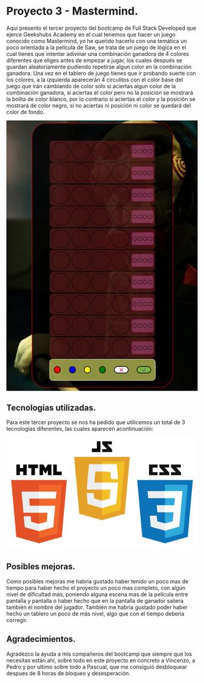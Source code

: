 # Proyecto 3 - Mastermind.

Aqui presento el tercer proyecto del bootcamp de Full Stack Developed que ejerce Geekshubs Academy en el cual tenemos que hacer un juego conocido como Mastermind, yo he querido hacerlo con una temática un poco orientada a la película de Saw, se trata de un juego de lógica en el cual tienes que intentar adivinar una combinación ganadora de 4 colores diferentes que eliges antes de empezar a jugar, los cuales después se guardan aleatoriamente pudiendo repetirse algun color en la combinación ganadora.
Una vez en el tablero de juego tienes que ir probando suerte con los colores, a la izquierda aparecerán 4 circulitos con el color base del juego que irán cambiando de color solo si aciertas algun color de la combinación ganadora, si aciertas el color pero no la posición se mostrará la bolita de color blanco, por lo contrario si aciertas el color y la posición se mostrará de color negro, si no aciertas ni posición ni color se quedará del color de fondo.

![](./img/tablero.png)

## Tecnologías utilizadas.

Para este tercer proyecto se nos ha pedido que utilicemos un total de 3 tecnologías diferentes, las cuales aparecen acontinuación:

![](./img/logos.jpg)

## Posibles mejoras.

Como posibles mejoras me habria gustado haber tenido un poco mas de tiempo para haber hecho el proyecto un poco mas completo, con algún nivel de dificultad mas, poniendo alguna escena mas de la película entre pantalla y pantalla o haber hecho que en la pantalla de ganador saliera también el nombre del jugador.
También me habria gustado poder haber hecho un tablero un poco de más nivel, algo que con el tiempo deberia corregir.

## Agradecimientos.

Agradezco la ayuda a mis compañeros del bootcamp que siempre que los necesitas están ahí, sobre todo en este proyecto en concreto a Vincenzo, a Pedro y por ultimo sobre todo a Pascual, que me consiguió desbloquear despues de 8 horas de bloqueo y desesperación.